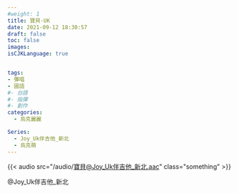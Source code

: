 ```yaml
---
#weight: 1
title: 寶貝-UK
date: 2021-09-12 18:30:57
draft: false
toc: false
images:
isCJKLanguage: true


tags:
- 彈唱
- 國語
#- 台語
#- 指彈
#- 創作
categories:
  - 烏克麗麗

Series:
  - Joy_Uk伴吉他_新北
  - 烏克萌
---
```




{{< audio src="/audio/寶貝@Joy_Uk伴吉他_新北.aac" class="something" >}}

 @Joy_Uk伴吉他_新北
